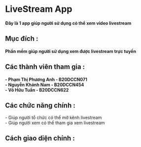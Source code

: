 <h1>LiveStream App</h1>
<h4>Đây là 1 app giúp người sử dụng có thể xem video livestream</h4>
<h2>Mục đích : </h2>
<h4>
Phần mềm giúp người sử dụng xem được livestream trực tuyến
</h4>
<h2>Các thành viên tham gia :</h2>
<h4>
    - Phạm Thị Phương Anh - B20DCCN071<br>
    - Nguyễn Khánh Nam - B20DCCN454<br>
    - Võ Hữu Tuấn - B20DCCN622
</h4>
<h2>Các chức năng chính :</h2>
<p>
    - Giúp người tổ chức có thể mở kênh livestream<br>
    - Giúp người xem có thể tham gia xem livestream
</p>
<h2>Cách giao diện chính :</h2>
<img src="">
